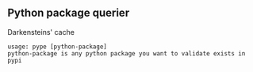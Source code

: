 ## Python package querier

Darkensteins' cache

```
usage: pype [python-package]
python-package is any python package you want to validate exists in pypi
```
